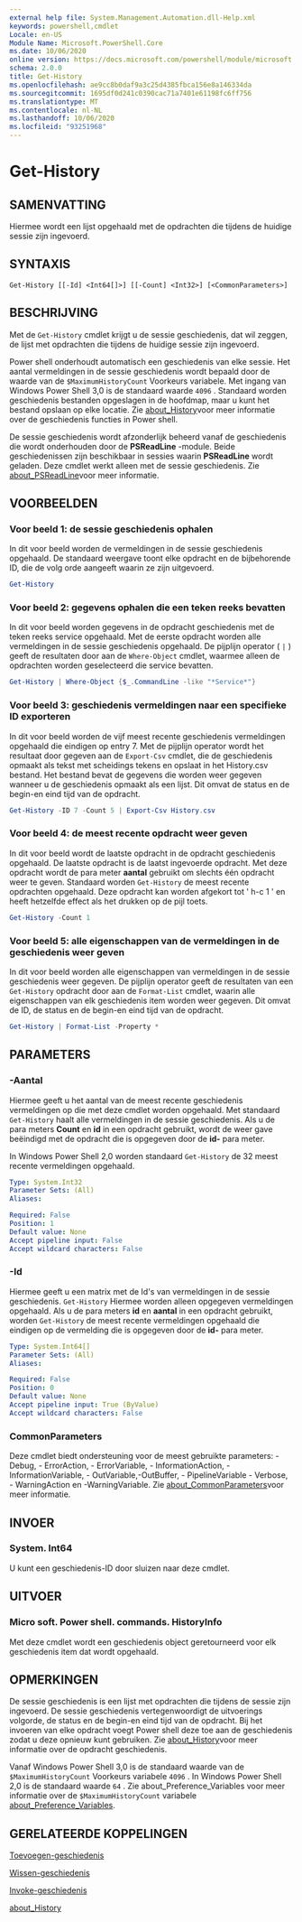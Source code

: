 ```yaml
---
external help file: System.Management.Automation.dll-Help.xml
keywords: powershell,cmdlet
Locale: en-US
Module Name: Microsoft.PowerShell.Core
ms.date: 10/06/2020
online version: https://docs.microsoft.com/powershell/module/microsoft.powershell.core/get-history?view=powershell-5.1&WT.mc_id=ps-gethelp
schema: 2.0.0
title: Get-History
ms.openlocfilehash: ae9cc8b0daf9a3c25d4385fbca156e8a146334da
ms.sourcegitcommit: 1695df0d241c0390cac71a7401e61198fc6ff756
ms.translationtype: MT
ms.contentlocale: nl-NL
ms.lasthandoff: 10/06/2020
ms.locfileid: "93251968"
---
```

# Get-History

## SAMENVATTING
Hiermee wordt een lijst opgehaald met de opdrachten die tijdens de huidige sessie zijn ingevoerd.

## SYNTAXIS

```
Get-History [[-Id] <Int64[]>] [[-Count] <Int32>] [<CommonParameters>]
```

## BESCHRIJVING

Met de `Get-History` cmdlet krijgt u de sessie geschiedenis, dat wil zeggen, de lijst met opdrachten die tijdens de huidige sessie zijn ingevoerd.

Power shell onderhoudt automatisch een geschiedenis van elke sessie. Het aantal vermeldingen in de sessie geschiedenis wordt bepaald door de waarde van de `$MaximumHistoryCount` Voorkeurs variabele. Met ingang van Windows Power Shell 3,0 is de standaard waarde `4096` . Standaard worden geschiedenis bestanden opgeslagen in de hoofdmap, maar u kunt het bestand opslaan op elke locatie. Zie [about_History](About/about_History.md)voor meer informatie over de geschiedenis functies in Power shell.

De sessie geschiedenis wordt afzonderlijk beheerd vanaf de geschiedenis die wordt onderhouden door de **PSReadLine** -module.
Beide geschiedenissen zijn beschikbaar in sessies waarin **PSReadLine** wordt geladen. Deze cmdlet werkt alleen met de sessie geschiedenis. Zie [about_PSReadLine](../PSReadLine/About/about_PSReadLine.md)voor meer informatie.

## VOORBEELDEN

### Voor beeld 1: de sessie geschiedenis ophalen

In dit voor beeld worden de vermeldingen in de sessie geschiedenis opgehaald. De standaard weergave toont elke opdracht en de bijbehorende ID, die de volg orde aangeeft waarin ze zijn uitgevoerd.

```powershell
Get-History
```

### Voor beeld 2: gegevens ophalen die een teken reeks bevatten

In dit voor beeld worden gegevens in de opdracht geschiedenis met de teken reeks service opgehaald. Met de eerste opdracht worden alle vermeldingen in de sessie geschiedenis opgehaald. De pijplijn operator ( `|` ) geeft de resultaten door aan de `Where-Object` cmdlet, waarmee alleen de opdrachten worden geselecteerd die service bevatten.

```powershell
Get-History | Where-Object {$_.CommandLine -like "*Service*"}
```

### Voor beeld 3: geschiedenis vermeldingen naar een specifieke ID exporteren

In dit voor beeld worden de vijf meest recente geschiedenis vermeldingen opgehaald die eindigen op entry 7. Met de pijplijn operator wordt het resultaat door gegeven aan de `Export-Csv` cmdlet, die de geschiedenis opmaakt als tekst met scheidings tekens en opslaat in het History.csv bestand. Het bestand bevat de gegevens die worden weer gegeven wanneer u de geschiedenis opmaakt als een lijst. Dit omvat de status en de begin-en eind tijd van de opdracht.

```powershell
Get-History -ID 7 -Count 5 | Export-Csv History.csv
```

### Voor beeld 4: de meest recente opdracht weer geven

In dit voor beeld wordt de laatste opdracht in de opdracht geschiedenis opgehaald. De laatste opdracht is de laatst ingevoerde opdracht. Met deze opdracht wordt de para meter **aantal** gebruikt om slechts één opdracht weer te geven. Standaard worden `Get-History` de meest recente opdrachten opgehaald. Deze opdracht kan worden afgekort tot ' h-c 1 ' en heeft hetzelfde effect als het drukken op de pijl toets.

```powershell
Get-History -Count 1
```

### Voor beeld 5: alle eigenschappen van de vermeldingen in de geschiedenis weer geven

In dit voor beeld worden alle eigenschappen van vermeldingen in de sessie geschiedenis weer gegeven. De pijplijn operator geeft de resultaten van een `Get-History` opdracht door aan de `Format-List` cmdlet, waarin alle eigenschappen van elk geschiedenis item worden weer gegeven. Dit omvat de ID, de status en de begin-en eind tijd van de opdracht.

```powershell
Get-History | Format-List -Property *
```

## PARAMETERS

### -Aantal

Hiermee geeft u het aantal van de meest recente geschiedenis vermeldingen op die met deze cmdlet worden opgehaald. Met standaard `Get-History` haalt alle vermeldingen in de sessie geschiedenis. Als u de para meters **Count** en **id** in een opdracht gebruikt, wordt de weer gave beëindigd met de opdracht die is opgegeven door de **id-** para meter.

In Windows Power Shell 2,0 worden standaard `Get-History` de 32 meest recente vermeldingen opgehaald.

```yaml
Type: System.Int32
Parameter Sets: (All)
Aliases:

Required: False
Position: 1
Default value: None
Accept pipeline input: False
Accept wildcard characters: False
```

### -Id

Hiermee geeft u een matrix met de Id's van vermeldingen in de sessie geschiedenis. `Get-History` Hiermee worden alleen opgegeven vermeldingen opgehaald. Als u de para meters **id** en **aantal** in een opdracht gebruikt, worden `Get-History` de meest recente vermeldingen opgehaald die eindigen op de vermelding die is opgegeven door de **id-** para meter.

```yaml
Type: System.Int64[]
Parameter Sets: (All)
Aliases:

Required: False
Position: 0
Default value: None
Accept pipeline input: True (ByValue)
Accept wildcard characters: False
```

### CommonParameters

Deze cmdlet biedt ondersteuning voor de meest gebruikte parameters: -Debug, - ErrorAction, - ErrorVariable, - InformationAction, -InformationVariable, - OutVariable,-OutBuffer, - PipelineVariable - Verbose, - WarningAction en -WarningVariable. Zie [about_CommonParameters](https://go.microsoft.com/fwlink/?LinkID=113216)voor meer informatie.

## INVOER

### System. Int64

U kunt een geschiedenis-ID door sluizen naar deze cmdlet.

## UITVOER

### Micro soft. Power shell. commands. HistoryInfo

Met deze cmdlet wordt een geschiedenis object geretourneerd voor elk geschiedenis item dat wordt opgehaald.

## OPMERKINGEN

De sessie geschiedenis is een lijst met opdrachten die tijdens de sessie zijn ingevoerd. De sessie geschiedenis vertegenwoordigt de uitvoerings volgorde, de status en de begin-en eind tijd van de opdracht. Bij het invoeren van elke opdracht voegt Power shell deze toe aan de geschiedenis zodat u deze opnieuw kunt gebruiken. Zie [about_History](About/about_History.md)voor meer informatie over de opdracht geschiedenis.

Vanaf Windows Power Shell 3,0 is de standaard waarde van de `$MaximumHistoryCount` Voorkeurs variabele `4096` . In Windows Power Shell 2,0 is de standaard waarde `64` . Zie about_Preference_Variables voor meer informatie over de `$MaximumHistoryCount` variabele [about_Preference_Variables](About/about_Preference_Variables.md).

## GERELATEERDE KOPPELINGEN

[Toevoegen-geschiedenis](Add-History.md)

[Wissen-geschiedenis](Clear-History.md)

[Invoke-geschiedenis](Invoke-History.md)

[about_History](About/about_History.md)
